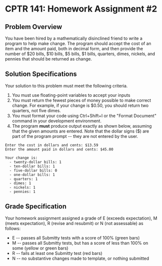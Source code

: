 # CPTR 141: Homework Assignment #2

## Problem Overview

You have been hired by a mathematically disinclined friend to write a program to help make change.  The program should accept the cost of an item and the amount paid, both in decimal form, and then provide the number of $20 bills, $10 bills, $5 bills, $1 bills, quarters, dimes, nickels, and pennies that should be returned as change.

## Solution Specifications

Your solution to this problem must meet the following criteria.

1. You must use floating-point variables to accept your inputs
2. You must return the fewest pieces of money possible to make correct change.  For example, if your change is $0.50, you should return two quarters, not five dimes.
3. You must format your code using Ctrl+Shift+I or the "Format Document" command in your development environment.
4. The program **must** produce output exactly as shown below, assuming that the given amounts are entered.  Note that the dollar signs ($) are part of the program prompt -- they are not entered by the user.

```
Enter the cost in dollars and cents: $13.59
Enter the amount paid in dollars and cents: $45.00

Your change is:
  - twenty-dollar bills: 1
  - ten-dollar bills: 1
  - five-dollar bills: 0
  - one-dollar bills: 1
  - quarters: 1
  - dimes: 1
  - nickels: 1
  - pennies: 1
```

## Grade Specification

Your homework assignment assigned a grade of E (exceeds expectation), M (meets expectation), R (revise and resubmit) or N (not assessable)  as follows:

- E -- passes all Submitty tests with a score of 100% (green bars)
- M -- passes all Submitty tests, but has a score of less than 100% on some (yellow or green bars)
- R -- fails at least one Submitty test (red bars)
- N -- no substantive changes made to template, or nothing submitted
